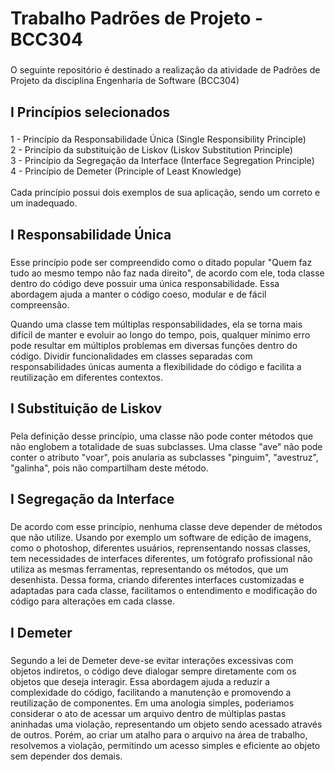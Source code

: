<h1 align="left">Trabalho Padrões de Projeto - BCC304</h1>

###

<p align="left">O seguinte repositório é destinado a realização da atividade de Padrões de Projeto da disciplina Engenharia de Software (BCC304)</p>

###

<h2 align="left">I Princípios selecionados</h2>

###

<p align="left">1 - Princípio da Responsabilidade Única (Single Responsibility Principle)<br>2 - Princípio da substituição de Liskov (Liskov Substitution Principle)<br>3 -  Princípio da Segregação da Interface (Interface Segregation Principle)<br>4 - Princípio de Demeter (Principle of Least Knowledge)<br><br>Cada princípio possui dois exemplos de sua aplicação, sendo um correto e um inadequado.</p>

###

<h2 align="left">I Responsabilidade Única</h2>

###

<p align="left"> Esse princípio pode ser compreendido como o ditado popular "Quem faz tudo ao mesmo tempo não faz nada direito", de acordo com ele, toda classe dentro do código deve possuir uma única responsabilidade. Essa abordagem ajuda a manter o código coeso, modular e de fácil compreensão. 
  
Quando uma classe tem múltiplas responsabilidades, ela se torna mais difícil de manter e evoluir ao longo do tempo, pois, qualquer mínimo erro pode resultar em múltiplos problemas em diversas funções dentro do código. Dividir funcionalidades em classes separadas com responsabilidades únicas aumenta a flexibilidade do código e facilita a reutilização em diferentes contextos.
</p>

###

<h2 align="left">I Substituição de Liskov</h2>

###

<p align="left">Pela definição desse princípio, uma classe não pode conter métodos que não englobem a totalidade de suas subclasses. Uma classe "ave" não pode conter o atributo "voar", pois anularia as subclasses "pinguim", "avestruz", "galinha", pois não compartilham deste método. </p>

###

<h2 align="left">I Segregação da Interface</h2>

###

<p align="left">De acordo com esse princípio, nenhuma classe deve depender de métodos que não utilize. Usando por exemplo um software de edição de imagens, como o photoshop, diferentes usuários, reprensentando nossas classes, tem necessidades de interfaces diferentes, um fotógrafo profissional não utiliza as mesmas ferramentas, representando os métodos, que um desenhista. Dessa forma, criando diferentes interfaces customizadas e adaptadas para cada classe, facilitamos o entendimento e modificação do código para alterações em cada classe.</p>

###

<h2 align="left">I Demeter</h2>

###

<p align="left">Segundo a lei de Demeter deve-se evitar interações excessivas com objetos indiretos, o código deve dialogar sempre diretamente com os objetos que deseja interagir. Essa abordagem ajuda a reduzir a complexidade do código, facilitando a manutenção e promovendo a reutilização de componentes.
Em uma anologia simples, poderiamos considerar o ato de acessar um arquivo dentro de múltiplas pastas aninhadas uma violação, representando um objeto sendo acessado através de outros. Porém, ao criar um atalho para o arquivo na área de trabalho, resolvemos a violação, permitindo um acesso simples e eficiente ao objeto sem depender dos demais.</p>

###
